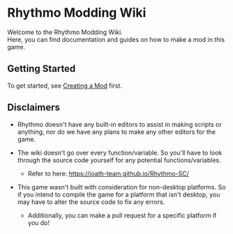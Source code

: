 # Rhythmo Modding Wiki
Welcome to the Rhythmo Modding Wiki. <br>
Here, you can find documentation and guides on how to make a mod in this game.

## Getting Started
To get started, see [Creating a Mod](https://github.com/Joalor64GH/Rhythmo-SC/wiki/Creating-a-Mod) first.

## Disclaimers
* Rhythmo doesn't have any built-in editors to assist in making scripts or anything, nor do we have any plans to make any other editors for the game.

* The wiki doesn't go over every function/variable. So you'll have to look through the source code yourself for any potential functions/variables.
    * Refer to here: https://joath-team.github.io/Rhythmo-SC/

* This game wasn't built with consideration for non-desktop platforms. So if you intend to compile the game for a platform that isn't desktop, you may have to alter the source code to fix any errors.
    * Additionally, you can make a pull request for a specific platform if you do!